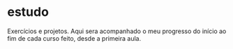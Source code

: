 # estudo
Exercícios e projetos. Aqui sera acompanhado o meu progresso do início ao fim de cada curso feito, desde a primeira aula.
